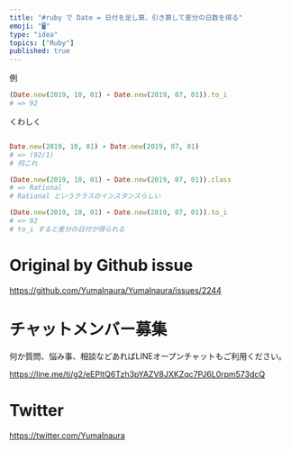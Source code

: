 ```yaml
---
title: "#ruby で Date = 日付を足し算、引き算して差分の日数を得る"
emoji: "🖥"
type: "idea"
topics: ["Ruby"]
published: true
---
```


例

```rb
(Date.new(2019, 10, 01) - Date.new(2019, 07, 01)).to_i
# => 92
```

くわしく

```rb

Date.new(2019, 10, 01) - Date.new(2019, 07, 01)
# => (92/1)
# 何これ

(Date.new(2019, 10, 01) - Date.new(2019, 07, 01)).class
# => Rational
# Rational というクラスのインスタンスらしい

(Date.new(2019, 10, 01) - Date.new(2019, 07, 01)).to_i
# => 92
# to_i すると差分の日付が得られる
```

# Original by Github issue

https://github.com/YumaInaura/YumaInaura/issues/2244








<!-- Update From Qiita API -->

# チャットメンバー募集


何か質問、悩み事、相談などあればLINEオープンチャットもご利用ください。

https://line.me/ti/g2/eEPltQ6Tzh3pYAZV8JXKZqc7PJ6L0rpm573dcQ





# Twitter


https://twitter.com/YumaInaura


<!-- Update From Qiita API -->



